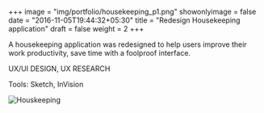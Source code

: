 +++
image = "img/portfolio/housekeeping_p1.png"
showonlyimage = false
date = "2016-11-05T19:44:32+05:30"
title = "Redesign Housekeeping application"
draft = false
weight = 2
+++

A housekeeping application was redesigned to help users improve their work productivity, save time with a foolproof interface.

UX/UI DESIGN, UX RESEARCH

Tools: Sketch, InVision
<!--more-->

![Houskeeping](/img/portfolio/housekeeping.png)
